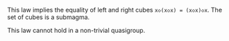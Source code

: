 This law implies the equality of left and right cubes `x◇(x◇x) = (x◇x)◇x`.  The set of cubes is a submagma.

This law cannot hold in a non-trivial quasigroup.
